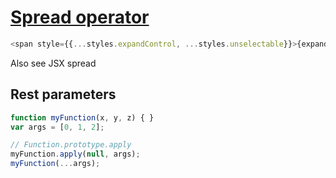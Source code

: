 # [Spread operator](https://developer.mozilla.org/en-US/docs/Web/JavaScript/Reference/Operators/Spread_operator)

```js
<span style={{...styles.expandControl, ...styles.unselectable}}>{expandGlyph}</span>
```

Also see JSX spread

## Rest parameters

```js
function myFunction(x, y, z) { }
var args = [0, 1, 2];

// Function.prototype.apply
myFunction.apply(null, args);
myFunction(...args);
```
